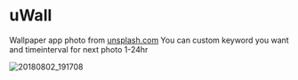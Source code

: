# uWall

Wallpaper app photo from [unsplash.com](https://www.unsplash.com)
You can custom keyword you want and timeinterval for next photo 1-24hr

![20180802_191708](https://user-images.githubusercontent.com/1745000/43583483-d30df844-9689-11e8-9c38-dc974c6a7efb.gif)
